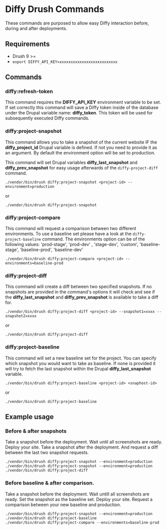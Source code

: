 # Diffy Drush Commands

These commands are purposed to allow easy Diffy interaction before, during and
after deployments.

## Requirements
- Drush 9 >=
- `export DIFFY_API_KEY=xxxxxxxxxxxxxxxxxxxxxxxxxx`

## Commands

### diffy:refresh-token

This command requires the **DIFFY_API_KEY** environment variable to be set. If
set correctly this command will save a Diffy token inside of the database under
the Drupal variable name: **diffy_token**. This token will be used for
subsequently executed Diffy commands.


### diffy:project-snapshot

This command allows you to take a snapshot of the current website IF the
**diffy_project_id** Drupal variable is defined. If not you need to provide it
as an argument. By default the environment option will be set to production.

This command will set Drupal variables **diffy_last_snapshot** and
**diffy_prev_snapshot** for easy usage afterwards of the `diffy-project-diff`
command.

`./vendor/bin/drush diffy:project-snapshot <project-id> --environment=production`

or

`./vendor/bin/drush diffy:project-snapshot`


### diffy:project-compare

This command will request a comparison between two different environments. To
use a baseline set please have a look at the `diffy-project-baseline` command.
The environments option can be of the following values: 'prod-stage', 'prod-dev'
, 'stage-dev', 'custom', 'baseline-stage', 'baseline-prod', 'baseline-dev'

`./vendor/bin/drush diffy:project-compare <project-id> --environments=baseline-prod`


### diffy:project-diff

This command will create a diff between two specified snapshots. If no snapshots
are provided in the command's options it will check and see if the
**diffy_last_snapshot** and **diffy_prev_snapshot** is available to take a diff
for.

`./vendor/bin/drush diffy:project-diff <project-id> --snapshot1=xxxx --snapshot2=xxxx`

or

`./vendor/bin/drush diffy:project-diff`


### diffy:project-baseline

This command will set a new baseline set for the project. You can specify which
snapshot you would want to take as baseline. If none is provided it will try to
fetch the last snapshot within the Drupal **diffy_last_snapshot** variable.

`./vendor/bin/drush diffy:project-baseline <project-id> <snaphost-id>`

or

`./vendor/bin/drush diffy:project-baseline`

## Example usage

### Before & after snapshots

Take a snapshot before the deployment. Wait until all screenshots are ready.
Deploy your site. Take a snapshot after the deployment. And request a diff
between the last two snapshot requests.

```
./vendor/bin/drush diffy:project-snapshot --environment=production
./vendor/bin/drush diffy:project-snapshot --environment=production
./vendor/bin/drush diffy:project-diff
```

### Before baseline & after comparison.

Take a snapshot before the deployment. Wait untill all screenshots are ready.
Set the snapshot as the baseline set. Deploy your site. Request a comparison
between your new baseline and production.
```
./vendor/bin/drush diffy:project-snapshot --environment=production
./vendor/bin/drush diffy:project-baseline
./vendor/bin/drush diffy:project-compare --environments=baseline-prod
```